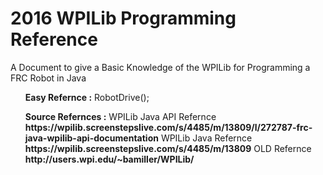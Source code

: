# 2016 WPILib Programming Reference

A Document to give a Basic Knowledge of the WPILib for Programming a FRC Robot in Java

<ul><b>Easy Refernce :</b>
RobotDrive();

</ul>

<ul><b>Source Refernces :</b>
WPILib Java API Refernce <b>https://wpilib.screenstepslive.com/s/4485/m/13809/l/272787-frc-java-wpilib-api-documentation</b>
WPILib Java Refernce <b>https://wpilib.screenstepslive.com/s/4485/m/13809</b>
OLD Refernce <b>http://users.wpi.edu/~bamiller/WPILib/</b>
